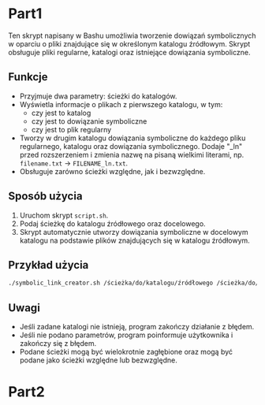 # Part1

Ten skrypt napisany w Bashu umożliwia tworzenie dowiązań symbolicznych w oparciu o pliki znajdujące się w określonym katalogu źródłowym. Skrypt obsługuje pliki regularne, katalogi oraz istniejące dowiązania symboliczne.

## Funkcje

- Przyjmuje dwa parametry: ścieżki do katalogów.
- Wyświetla informacje o plikach z pierwszego katalogu, w tym:
  - czy jest to katalog
  - czy jest to dowiązanie symboliczne
  - czy jest to plik regularny
- Tworzy w drugim katalogu dowiązania symboliczne do każdego pliku regularnego, katalogu oraz dowiązania symbolicznego. Dodaje "_ln" przed rozszerzeniem i zmienia nazwę na pisaną wielkimi literami, np. `filename.txt` -> `FILENAME_ln.txt`.
- Obsługuje zarówno ścieżki względne, jak i bezwzględne.

## Sposób użycia

1. Uruchom skrypt `script.sh`.
2. Podaj ścieżkę do katalogu źródłowego oraz docelowego.
3. Skrypt automatycznie utworzy dowiązania symboliczne w docelowym katalogu na podstawie plików znajdujących się w katalogu źródłowym.

## Przykład użycia

```bash
./symbolic_link_creator.sh /ścieżka/do/katalogu/źródłowego /ścieżka/do/katalogu/docelowego
```

## Uwagi
- Jeśli zadane katalogi nie istnieją, program zakończy działanie z błędem.
- Jeśli nie podano parametrów, program poinformuje użytkownika i zakończy się z błędem.
- Podane ścieżki mogą być wielokrotnie zagłębione oraz mogą być podane jako ścieżki względne lub bezwzględne.


# Part2
